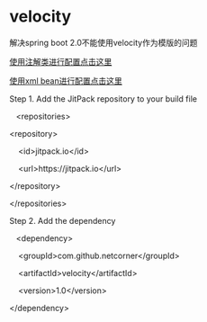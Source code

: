 # velocity
解决spring boot 2.0不能使用velocity作为模版的问题

<a href="https://raw.githubusercontent.com/netcorner/velocity/master/files/VelocityConfig.java">使用注解类进行配置点击这里</a>

<a href="https://raw.githubusercontent.com/netcorner/velocity/master/files/velocityConfig.xml">使用xml bean进行配置点击这里</a>

<p>
    Step 1. Add the JitPack repository to your build file
</p>
<p>
    &nbsp; &nbsp;&lt;repositories&gt;
</p>
<p>
    <span style="white-space:pre"></span>&lt;repository&gt;
</p>
<p>
    <span style="white-space:pre"></span>&nbsp; &nbsp; &lt;id&gt;jitpack.io&lt;/id&gt;
</p>
<p>
    <span style="white-space:pre"></span>&nbsp; &nbsp; &lt;url&gt;https://jitpack.io&lt;/url&gt;
</p>
<p>
    <span style="white-space:pre"></span>&lt;/repository&gt;
</p>
<p>
    <span style="white-space:pre"></span>&lt;/repositories&gt;
</p>
<p>
    Step 2. Add the dependency
</p>
<p>
    &nbsp; &nbsp;&lt;dependency&gt;
</p>
<p>
    <span style="white-space:pre"></span>&nbsp; &nbsp; &lt;groupId&gt;com.github.netcorner&lt;/groupId&gt;
</p>
<p>
    <span style="white-space:pre"></span>&nbsp; &nbsp; &lt;artifactId&gt;velocity&lt;/artifactId&gt;
</p>
<p>
    <span style="white-space:pre"></span>&nbsp; &nbsp; &lt;version&gt;1.0&lt;/version&gt;
</p>
<p>
    <span style="white-space:pre"></span>&lt;/dependency&gt;
</p>
<p>
    <br/>
</p>
